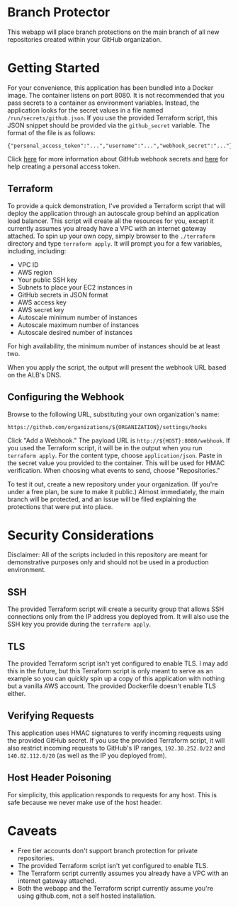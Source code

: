 # Branch Protector
This webapp will place branch protections on the main branch of all new repositories created within your GitHub organization.

# Getting Started
For your convenience, this application has been bundled into a Docker image. The container listens on port 8080. It is not recommended that you pass secrets to a container as environment variables. Instead, the application looks for the secret values in a file named `/run/secrets/github.json`. If you use the provided Terraform script, this JSON snippet should be provided via the `github_secret` variable. The format of the file is as follows:

```
{"personal_access_token":"...","username":"...","webhook_secret":"..."}
```

Click [here](https://docs.github.com/en/developers/webhooks-and-events/webhooks/securing-your-webhooks) for more information about GitHub webhook secrets and [here](https://docs.github.com/en/github/authenticating-to-github/keeping-your-account-and-data-secure/creating-a-personal-access-token) for help creating a personal access token.

## Terraform
To provide a quick demonstration, I've provided a Terraform script that will deploy the application through an autoscale group behind an application load balancer. This script will create all the resources for you, except it currently assumes you already have a VPC with an internet gateway attached. To spin up your own copy, simply browser to the `./terraform` directory and type `terraform apply`. It will prompt you for a few variables, including, including:

* VPC ID
* AWS region
* Your public SSH key
* Subnets to place your EC2 instances in
* GitHub secrets in JSON format
* AWS access key
* AWS secret key
* Autoscale minimum number of instances
* Autoscale maximum number of instances
* Autoscale desired number of instances

For high availability, the minimum number of instances should be at least two.

When you apply the script, the output will present the webhook URL based on the ALB's DNS.

## Configuring the Webhook
Browse to the following URL, substituting your own organization's name:

```
https://github.com/organizations/${ORGANIZATION}/settings/hooks
```

Click "Add a Webhook." The payload URL is `http://${HOST}:8080/webhook`. If you used the Terraform script, it will be in the output when you run `terraform apply`. For the content type, choose `application/json`. Paste in the secret value you provided to the container. This will be used for HMAC verification. When choosing what events to send, choose "Repositories."

To test it out, create a new repository under your organization. (If you're under a free plan, be sure to make it public.) Almost immediately, the main branch will be protected, and an issue will be filed explaining the protections that were put into place.

# Security Considerations
Disclaimer: All of the scripts included in this repository are meant for demonstrative purposes only and should not be used in a production environment.

## SSH
The provided Terraform script will create a security group that allows SSH connections only from the IP address you deployed from. It will also use the SSH key you provide during the `terraform apply`.

## TLS
The provided Terraform script isn't yet configured to enable TLS. I may add this in the future, but this Terraform script is only meant to serve as an example so you can quickly spin up a copy of this application with nothing but a vanilla AWS account. The provided Dockerfile doesn't enable TLS either.

## Verifying Requests
This application uses HMAC signatures to verify incoming requests using the provided GitHub secret. If you use the provided Terraform script, it will also restrict incoming requests to GitHub's IP ranges, `192.30.252.0/22` and `140.82.112.0/20` (as well as the IP you deployed from).

## Host Header Poisoning
For simplicity, this application responds to requests for any host. This is safe because we never make use of the host header.

# Caveats
* Free tier accounts don't support branch protection for private repositories.
* The provided Terraform script isn't yet configured to enable TLS.
* The Terraform script currently assumes you already have a VPC with an internet gateway attached.
* Both the webapp and the Terraform script currently assume you're using github.com, not a self hosted installation.
